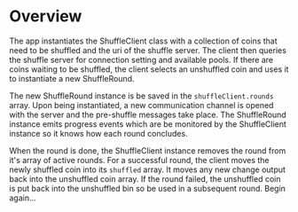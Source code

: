 # Overview

The app instantiates the ShuffleClient class with a collection of coins that need to be shuffled and the uri of the shuffle server.  The client then queries the shuffle server for connection setting and available pools.  If there are coins waiting to be shuffled, the client selects an unshuffled coin and uses it to instantiate a new ShuffleRound.

The new ShuffleRound instance is be saved in the `shuffleClient.rounds` array.  Upon being instantiated, a new communication channel is opened with the server and the pre-shuffle messages take place.  The ShuffleRound instance emits progress events which are be monitored by the ShuffleClient instance so it knows how each round
concludes.

When the round is done, the ShuffleClient instance removes the round from it's array of active rounds.  For a successful round, the client moves the newly shuffled coin into its `shuffled` array.  It moves any new change output back into the unshuffled coin array.  If the round failed, the unshuffled coin is put back into the unshuffled bin so be used in a subsequent round.  Begin again...
